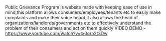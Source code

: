 Public Grievance Program is website made with keeping ease of use in mind,this platform allows consumers/employees/tenants etc to easily make complaints and make their voice heard,it also allows the head of organizations/landlords/governments etc to effectively understand the problem  of  their consumers and act on them quickly 
VIDEO DEMO - https://www.youtube.com/watch?v=tx0ora2t3Dw

